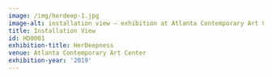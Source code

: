 ```yaml
---
image: /img/herdeep-1.jpg
image-alt: installation view – exhibition at Atlanta Contemporary Art Center
title: Installation View
id: HD0001
exhibition-title: HerDeepness
venue: Atlanta Contemporary Art Center
exhibition-year: '2019'
---
```


